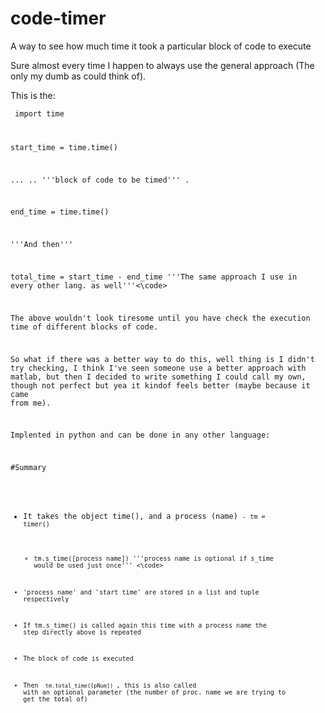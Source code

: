 # code-timer
A way to see how much time it took a particular block of code to execute

Sure almost every time I happen to always use the general approach (The only my dumb as could think of).

This is the:

<code> import time

start_time = time.time()

...
..        '''block of code to be timed'''
.

end_time = time.time()

'''And then'''

total_time = start_time - end_time '''The same approach I use in every other lang. as well'''<\code>

The above wouldn't look tiresome until you have check the execution time of different blocks of code.

So what if there was a better way to do this, well thing is I didn't try checking,
I think I've seen someone use a better approach with matlab, but then I decided to write something I could call my own, though not perfect but yea it kindof feels better (maybe because it came from me).

Implented in python and can be done in any other language:

#Summary

- It takes the object time(), and a process (name)
  <code>- tm = timer()
  - tm.s_time([process name])   '''process name is optional if s_time would be used just once'''
  <\code>

- 'process name' and 'start time' are stored in a list and tuple respectively

- If tm.s_time() is called again this time with a process name the step directly above is repeated

- The block of code is executed

- Then <code> tm.total_time([pNum]) </code>, this is also called with an optional parameter (the number of proc. name we are trying to get the total of)





